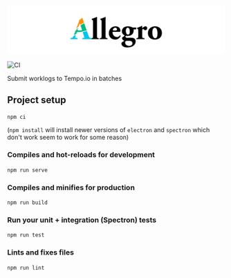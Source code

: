 ![Allegro](resources/allegro.png)

![CI](https://github.com/leifgehrmann/allegro/workflows/CI/badge.svg?branch=master&event=push)

Submit worklogs to Tempo.io in batches

## Project setup
```
npm ci
```

(`npm install` will install newer versions of `electron` and `spectron` which don't work seem to work for some reason)

### Compiles and hot-reloads for development
```
npm run serve
```

### Compiles and minifies for production
```
npm run build
```

### Run your unit + integration (Spectron) tests
```
npm run test
```

### Lints and fixes files
```
npm run lint
```
